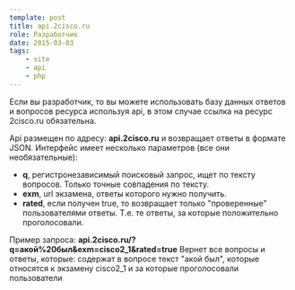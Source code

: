 ```yaml
---
template: post
title: api.2cisco.ru
role: Разработчик
date: 2015-03-03
tags:
    - site
    - api 
    - php
---
```


Если вы разработчик, то вы можете использовать базу данных ответов и вопросов ресурса используя api, 
в этом случае ссылка на ресурс 2cisco.ru обязательна.

Аpi размещен по адресу: **api.2cisco.ru** и возвращает ответы в формате JSON. Интерфейс имеет несколько параметров 
(все они необязательные):

*   **q**, регистронезависимый поисковый запрос, ищет по тексту вопросов. Только точные совпадения по тексту.
*   **exm**, url экзамена, ответы которого нужно получить.
*   **rated**, если получен true, то возвращает только "проверенные" пользователями ответы. Т.е. те ответы, 
за которые положительно проголосовали.

Пример запроса: **api.2cisco.ru/?q=акой%20был&exm=cisco2_1&rated=true** Вернет все вопросы и ответы, которые: 
содержат в вопросе текст "акой был", которые относятся к экзамену cisco2_1 и за которые проголосовали пользователи
